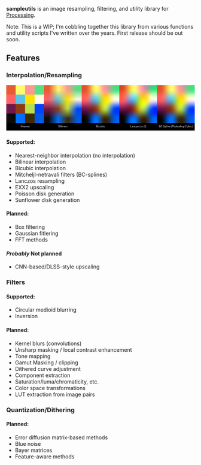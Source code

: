 **sampleutils** is an image resampling, filtering, and utility library for [Processing](https://processing.org/).

Note: This is a WIP; I'm cobbling together this library from various functions and utility scripts I've written over the years. First release should be out soon.

## Features
### Interpolation/Resampling
![interpolation example](examples/sampleutils_interpolation/interpolation_example_output.png)
#### Supported:
* Nearest-neighbor interpolation (no interpolation)
* Bilinear interpolation
* Bicubic interpolation
* Mitcheljl-netravali filters (BC-splines)
* Lanczos resampling
* EXX2 upscaling
* Poisson disk generation
* Sunflower disk generation
#### Planned:
* Box filtering
* Gaussian fitlering
* FFT methods
#### *Probably* Not planned
* CNN-based/DLSS-style upscaling

### Filters
#### Supported:
* Circular medioid blurring
* Inversion
#### Planned:
* Kernel blurs (convolutions)
* Unsharp masking / local contrast enhancement
* Tone mapping
* Gamut Masking / clipping
* Dithered curve adjustment
* Component extraction
* Saturation/luma/chromaticity, etc.
* Color space transformations
* LUT extraction from image pairs

### Quantization/Dithering
#### Planned:
* Error diffusion matrix-based methods
* Blue noise
* Bayer matrices
* Feature-aware methods


